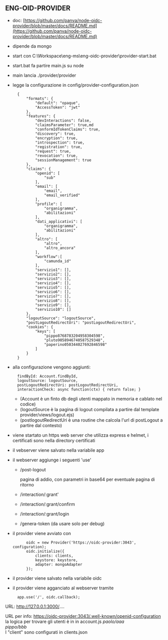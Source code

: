 ENG-OID-PROVIDER  
---

* doc: [https://github.com/panva/node-oidc-provider/blob/master/docs/README.md](https://github.com/panva/node-oidc-provider/blob/master/docs/README.md)
* dipende da mongo  
* start con  C:\Workspace\eng-ms\eng-oidc-provider\provider-start.bat  
* start.bat fa partire main.js su node  
* main lancia ./provider/provider  
* legge la configurazione in config/provider-configuration.json


		{
			"formats": {
				"default": "opaque",
				"AccessToken": "jwt"
			},
			"features": {
				"devInteractions": false,
				"claimsParameter": true,md
				"conformIdTokenClaims": true,
				"discovery": true,
				"encryption": true,
				"introspection": true,
				"registration": true,
				"request": true,
				"revocation": true,
				"sessionManagement": true
			},
			"claims": {
				"openid": [
					"sub"
				],
				"email": [
					"email",
					"email_verified"
				],
				"profile": [
					"organigramma",
					"abilitazioni"
				],
				"dati_applicativi": [
					"organigramma",
					"abilitazioni"
				],
				"altro": [
					"altro",
					"altro_ancora"
				],
				"workflow":[
					"camunda_id"
				],
				"servizio1": [],
				"servizio2": [],
				"servizio3": [],
				"servizio4": [],
				"servizio5": [],
				"servizio6": [],
				"servizio7": [],
				"servizio8": [],
				"servizio9": [],
				"servizio10": []
			},
			"logoutSource": "logoutSource",
			"postLogoutRedirectUri": "postLogoutRedirectUri",
			"cookies": {
				"keys": [
					"pippo8768783204958304598",
					"pluto9058946740587529348",
					"paperino050344027692846598"
				]
			}
		}

* alla configurazione vengono aggiunti:

		findById: Account.findById,
		logoutSource: logoutSource,
		postLogoutRedirectUri: postLogoutRedirectUri,
		interactionCheck: async function(ctx) { return false; }  

    * (Account è un finto db degli utenti mappato in memoria e cablato nel codice)  
	* (logoutSource è la pagina di logout compilata a partire dal template provider/views/logout.ejs)  
	* (postlogoutRedirectUri è una routine che calcola l'url di postLogout a partire dal contesto)
* viene startato un https web server che utilizza express e helmet, i certificati sono nella directory certificati
* il vebserver viene salvato nella variabile app
* il webserver aggiunge i seguenti 'use'  
	
	* /post-logout
		
		pagina di addio, con parametri in base64 per eventuale pagina di ritorno
	* /interaction/:grant'
	* /interaction/:grant/confirm 
	* /interaction/:grant/login
	* /genera-token (da usare solo per debug)
* il provider viene avviato con

			oidc = new Provider('https://oidc-provider:3043', configuration);
			oidc.initialize({
				clients: clients,
				keystore: keystore,
				adapter: mongoAdapter
			});
* il provider viene salvato nella variabile oidc
* il provider viene agganciato al webserver tramite

		app.use('/', oidc.callback);




URL: http://127.0.0.1:3000/....  

URL per info: [https://oidc-provider:3043/.well-known/openid-configuration](https://oidc-provider:3043/.well-known/openid-configuration)  
la logica per trovare gli utenti è in in account.js
*paolo/aaa*  
*pippo/bbb*  
I "client" sono configurati in clients.json